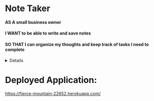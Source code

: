 # Note Taker
#### AS A small business owner
#### I WANT to be able to write and save notes
#### SO THAT I can organize my thoughts and keep track of tasks I need to complete
<details>
  <h1> Description </h1>
  <ul>
    <li> GIVEN a note-taking application </li>
    <li> WHEN I open the Note Taker
    <li> THEN I am presented with a landing page with a link to a notes page
    <li> WHEN I click on the link to the notes page
    <li> THEN I am presented with a page with existing notes listed in the left-hand column, plus empty fields to enter a new note title and the note’s text in the right-hand column
    <li> WHEN I enter a new note title and the note’s text
    <li>  THEN a Save icon appears in the navigation at the top of the page
    <li> WHEN I click on the Save icon
    <li> THEN the new note I have entered is saved and appears in the left-hand column with the other existing notes
    <li> WHEN I click on an existing note in the list in the left-hand column
    <li> THEN that note appears in the right-hand column
    <li> WHEN I click on the Write icon in the navigation at the top of the page
    <li> THEN I am presented with empty fields to enter a new note title and the note’s text in the right-hand column
   </ul></details>
  
# Deployed Application: 
https://fierce-mountain-22652.herokuapp.com/
